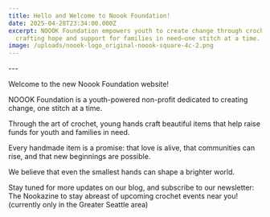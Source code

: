 ```yaml
---
title: Hello and Welcome to Noook Foundation!
date: 2025-04-28T23:34:00.000Z
excerpt: NOOOK Foundation empowers youth to create change through crochet,
  crafting hope and support for families in need—one stitch at a time.
image: /uploads/noook-logo_original-noook-square-4c-2.png
---
```

\---

Welcome to the new Noook Foundation website!

NOOOK Foundation is a youth-powered non-profit dedicated to creating change, one stitch at a time.

Through the art of crochet, young hands craft beautiful items that help raise funds for youth and families in need.

Every handmade item is a promise: that love is alive, that communities can rise, and that new beginnings are possible.

We believe that even the smallest hands can shape a brighter world.

Stay tuned for more updates on our blog, and subscribe to our newsletter: The Nookazine to stay abreast of upcoming crochet events near you! (currently only in the Greater Seattle area)
